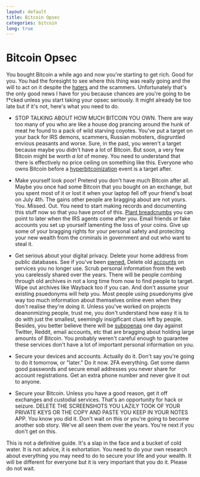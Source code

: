 ```yaml
---
layout: default
title: Bitcoin Opsec
categories: bitcoin
long: true
---
```


# Bitcoin Opsec 

You bought Bitcoin a while ago and now you're starting to get rich. Good for you. You had the foresight to see where this thing was
really going and the will to act on it despite the [haters](https://99bitcoins.com/bitcoin-obituaries/) and the scammers. Unfortunately that's the only good news I have for you because chances are you're going to be <span>f*cked</span> unless you start taking your opsec seriously. It might already be too late but if it's not, here's what you need to do.

- STOP TALKING ABOUT HOW MUCH BITCOIN YOU OWN. There are way too many of you who are like a house dog prancing around the hunk of meat he found to a pack of wild starving coyotes. You've put a target on your back for IRS demons, scammers, Russian mobsters, disgruntled envious peasants and worse. Sure, in the past, you weren't a target because maybe you didn't have a lot of Bitcoin. But soon, a very few Bitcoin might be worth *a lot* of money. You need to understand that there is effectively no price ceiling on something like this. Everyone who owns Bitcoin before a [hyperbitcoinization](https://nakamotoinstitute.org/mempool/hyperbitcoinization/) event is a target after.

- Make yourself look poor! Pretend you don't have much Bitcoin after all. Maybe you once had some Bitcoin that you bought on an exchange, but you spent most of it or lost it when your laptop fell off your friend's boat on July 4th. The gains other people are bragging about are not yours. You. Missed. Out. You need to start making records and documenting this stuff now so that you have proof of this. [Plant breadcrumbs](https://twitter.com/marttimalmi/status/1339908801349230592) you can point to later when the IRS agents come after you. Email friends or fake accounts you set up yourself lamenting the loss of your coins. Give up some of your bragging rights for your personal safety and protecitng your new wealth from the criminals in government and out who want to steal it.

- Get serious about your digital privacy. Delete your home address from public databases. See if you've been [pwned.](https://haveibeenpwned.com/) Delete old [accounts](https://www.coindesk.com/how-roger-ver-hacked-what-he-did-stop-it) on services you no longer use.
Scrub personal information from the web you carelessly shared over the years. There will be people combing through old archives in not a long time from now to find people to target. Wipe out archives like Wayback too if you can. And don't assume your existing psuedonyms will help you. Most people using psuedonyms give way too much information about themselves online even when they don't realise they're doing it. Unless you've worked on projects deanonmizing people, trust me, you don't understand how easy it is to do with just the smallest, seemingly insigificant clues left by people. Besides, you better believe there will be [subpoenas](https://www.gwern.net/docs/sr/2015-03-30-gwern-redditsubpoena.html) one day against Twitter, Reddit, email accounts, etc that are bragging about holding large amounts of Bitcoin. You probably weren't careful enough to guarantee these services don't have a lot of important personal information on you.

- Secure your devices and accounts. Actually do it. Don't say you're going to do it tomorrow, or "later." Do it now. 2FA everything. Get some damn good passwords and secure email addresses you never share for account registrations. Get an extra phone number and never give it out to anyone. 

- Secure your Bitcoin. Unless you have a good reason, get it off exchanges and custodial services. That's an opportunity for hack or seizure. DELETE THE SCREENSHOTS YOU LAZILY TOOK OF YOUR PRIVATE KEYS OR THE COPY AND PASTE YOU KEEP IN YOUR NOTES APP. You know you did it. Don't wait on this or you're going to become another sob story. We've all seen them over the years. You're next if you don't get on this.

This is not a definitive guide. It's a slap in the face and a bucket of cold water. It is not advice, it is exhortation. You need to do your own research about everything you may need to do to secure your life and your wealth. It will be different for everyone but it is very important that you do it. Please do not wait.
